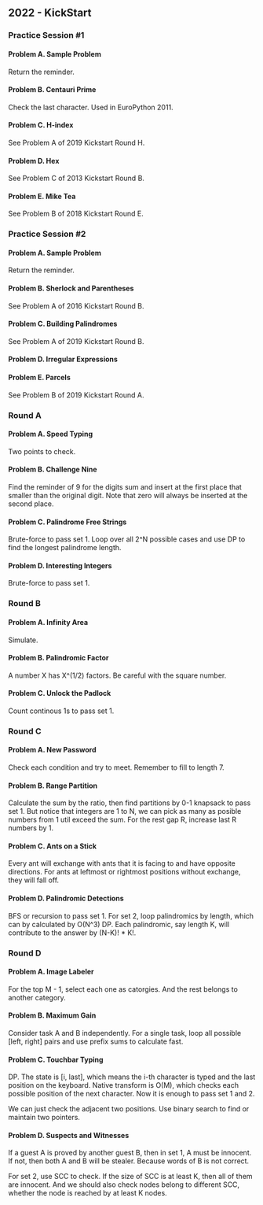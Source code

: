 ## 2022 - KickStart

### Practice Session #1

#### Problem A. Sample Problem

Return the reminder.

#### Problem B. Centauri Prime

Check the last character. Used in EuroPython 2011.

#### Problem C. H-index

See Problem A of 2019 Kickstart Round H.

#### Problem D. Hex

See Problem C of 2013 Kickstart Round B.

#### Problem E. Mike Tea

See Problem B of 2018 Kickstart Round E.

### Practice Session #2

#### Problem A. Sample Problem

Return the reminder.

#### Problem B. Sherlock and Parentheses

See Problem A of 2016 Kickstart Round B.

#### Problem C. Building Palindromes

See Problem A of 2019 Kickstart Round B.

#### Problem D. Irregular Expressions


#### Problem E. Parcels

See Problem B of 2019 Kickstart Round A.

### Round A

#### Problem A. Speed Typing

Two points to check.

#### Problem B. Challenge Nine

Find the reminder of 9 for the digits sum and insert at the first place that smaller than the original digit. Note that zero will always be inserted at the second place.

#### Problem C. Palindrome Free Strings

Brute-force to pass set 1. Loop over all 2^N possible cases and use DP to find the longest palindrome length.

#### Problem D. Interesting Integers

Brute-force to pass set 1.

### Round B

#### Problem A. Infinity Area

Simulate.

#### Problem B. Palindromic Factor

A number X has X^(1/2) factors. Be careful with the square number.

#### Problem C. Unlock the Padlock

Count continous 1s to pass set 1.

### Round C

#### Problem A. New Password

Check each condition and try to meet. Remember to fill to length 7.

#### Problem B. Range Partition

Calculate the sum by the ratio, then find partitions by 0-1 knapsack to pass set 1. But notice that integers are 1 to N, we can pick as many as posible numbers from 1 util exceed the sum. For the rest gap R, increase last R numbers by 1. 

#### Problem C. Ants on a Stick

Every ant will exchange with ants that it is facing to and have opposite directions. For ants at leftmost or rightmost positions without exchange, they will fall off.

#### Problem D. Palindromic Detections

BFS or recursion to pass set 1.
For set 2, loop palindromics by length, which can by calculated by O(N^3) DP. Each palindromic, say length K, will contribute to the answer by (N-K)! * K!.

### Round D

#### Problem A. Image Labeler

For the top M - 1, select each one as catorgies. And the rest belongs to another category.

#### Problem B. Maximum Gain

Consider task A and B independently. For a single task, loop all possible [left, right] pairs and use prefix sums to calculate fast.

#### Problem C. Touchbar Typing

DP. The state is [i, last], which means the i-th character is typed and the last position on the keyboard. Native transform is O(M), which checks each possible position of the next character. Now it is enough to pass set 1 and 2.

We can just check the adjacent two positions. Use binary search to find or maintain two pointers.

#### Problem D. Suspects and Witnesses

If a guest A is proved by another guest B, then in set 1, A must be innocent. If not, then both A and B will be stealer. Because words of B is not correct.

For set 2, use SCC to check. If the size of SCC is at least K, then all of them are innocent. And we should also check nodes belong to different SCC, whether the node is reached by at least K nodes.
